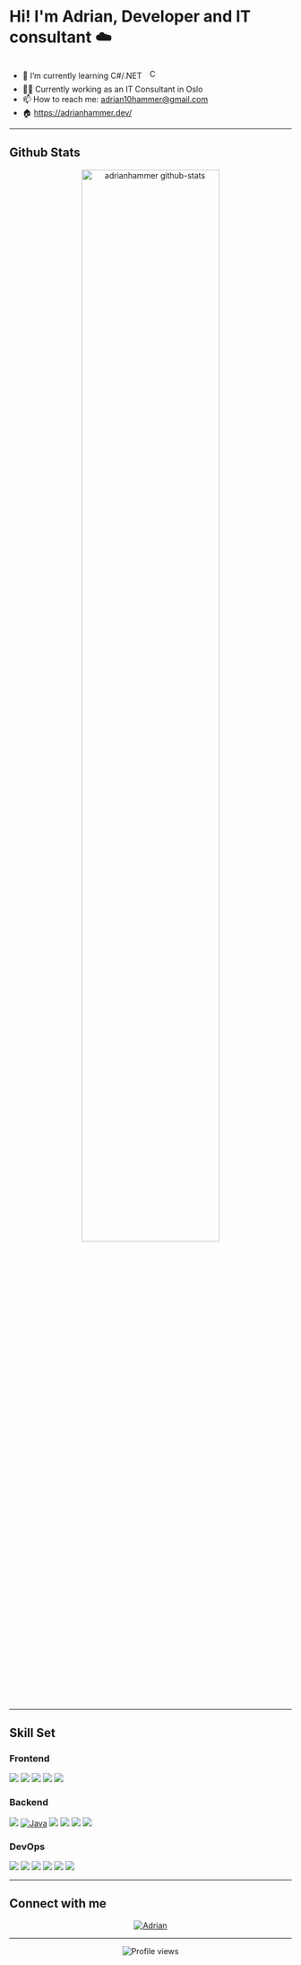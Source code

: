 # Hi! I'm Adrian, Developer and IT consultant ☁️

- 🌱 I’m currently learning C#/.NET <a href="https://docs.microsoft.com/en-us/dotnet/csharp/" target="_blank"><img style="margin: 10px" src="https://profilinator.rishav.dev/skills-assets/csharp-original.svg" alt="C#" height="17" /></a>
- 👨‍💻 Currently working as an IT Consultant in Oslo
- 📫 How to reach me: adrian10hammer@gmail.com
- 🏠 https://adrianhammer.dev/

---

## Github Stats
<div align="center">
  <img src="https://stats.dooboo.io/api/github-stats-advanced?login=adrianhammer" alt="adrianhammer github-stats" width="70%" />
</div>

---

## Skill Set

### Frontend

<!-- Replace /path/to/your/image.png with the actual path to your uploaded bento images -->
<!-- Keep these on one line or without extra line breaks between them to keep them together -->
[![](https://bentos.jkominovic.dev/api/v1/generic-card?icon=sihtml5&size=square&rounded=24)](https://bentos.jkominovic.dev/api/v1/generic-card?icon=sihtml5&size=square&rounded=24)
[![](https://bentos.jkominovic.dev/api/v1/generic-card?icon=sicss3&size=square&rounded=24)](https://bentos.jkominovic.dev/api/v1/generic-card?icon=sicss3&size=square&rounded=24)
[![](https://bentos.jkominovic.dev/api/v1/generic-card?icon=sijavascript&size=square&rounded=24)](https://bentos.jkominovic.dev/api/v1/generic-card?icon=sijavascript&size=square&rounded=24)
[![](https://bentos.jkominovic.dev/api/v1/generic-card?icon=siphp&size=square&rounded=24)](https://bentos.jkominovic.dev/api/v1/generic-card?icon=siphp&size=square&rounded=24)
[![](https://bentos.jkominovic.dev/api/v1/generic-card?icon=sidotnet&size=square&rounded=24)](https://bentos.jkominovic.dev/api/v1/generic-card?icon=sidotnet&size=square&rounded=24)


### Backend
[![](https://bentos.jkominovic.dev/api/v1/generic-card?icon=sidotnet&size=square&rounded=24)](https://bentos.jkominovic.dev/api/v1/generic-card?icon=sidotnet&size=square&rounded=24)
[![Java](https://bentos.jkominovic.dev/api/v1/generic-card?icon=sicoffeescript&subtitle=Java&size=square&rounded=24)](https://bentos.jkominovic.dev/api/v1/generic-card?icon=sicoffeescript&subtitle=Java&size=square&rounded=24)
[![](https://bentos.jkominovic.dev/api/v1/generic-card?icon=sipython&size=square)](https://bentos.jkominovic.dev/api/v1/generic-card?icon=sipython&size=square)
[![](https://bentos.jkominovic.dev/api/v1/generic-card?icon=simariadb&size=square&rounded=24)](https://bentos.jkominovic.dev/api/v1/generic-card?icon=simariadb&size=square&rounded=24)
[![](https://bentos.jkominovic.dev/api/v1/generic-card?icon=simysql&size=square&rounded=24)](https://bentos.jkominovic.dev/api/v1/generic-card?icon=simysql&size=square&rounded=24)
[![](https://bentos.jkominovic.dev/api/v1/generic-card?icon=sisqlite&size=square&rounded=24)](https://bentos.jkominovic.dev/api/v1/generic-card?icon=sisqlite&size=square&rounded=24)


### DevOps
[![](https://bentos.jkominovic.dev/api/v1/generic-card?icon=silinux&size=square&rounded=24)](https://bentos.jkominovic.dev/api/v1/generic-card?icon=silinux&size=square&rounded=24)
[![](https://bentos.jkominovic.dev/api/v1/generic-card?icon=sigit&size=square&rounded=24)](https://bentos.jkominovic.dev/api/v1/generic-card?icon=sigit&size=square&rounded=24)
[![](https://bentos.jkominovic.dev/api/v1/generic-card?icon=sipowershell&size=square&rounded=24)](https://bentos.jkominovic.dev/api/v1/generic-card?icon=sipowershell&size=square&rounded=24)
[![](https://bentos.jkominovic.dev/api/v1/generic-card?icon=sidocker&size=square&rounded=24)](https://bentos.jkominovic.dev/api/v1/generic-card?icon=sidocker&size=square&rounded=24)
[![](https://bentos.jkominovic.dev/api/v1/generic-card?icon=siproxmox&size=square&rounded=24)](https://bentos.jkominovic.dev/api/v1/generic-card?icon=siproxmox&size=square&rounded=24)
[![](https://bentos.jkominovic.dev/api/v1/generic-card?icon=siterraform&size=square&rounded=24)](https://bentos.jkominovic.dev/api/v1/generic-card?icon=siterraform&size=square&rounded=24)


---

## Connect with me

<div align="center">

[![Adrian](https://bentos.jkominovic.dev/api/v1/bento-cards?url=https%3A%2F%2Fwww.linkedin.com%2Fin%2Fadrianhammer%2F&subtitle=Adrian&size=wide)](https://www.linkedin.com/in/adrianhammer/)

---

![Profile views](https://komarev.com/ghpvc/?username=Adrianhammer&&style=flat-square)

</div>
